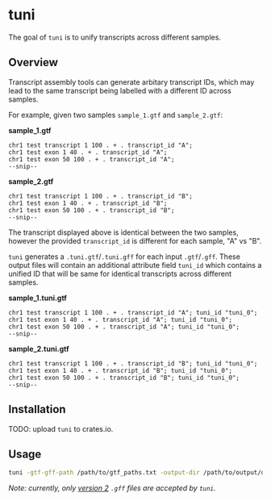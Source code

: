 # tuni

The goal of `tuni` is to unify transcripts across different samples.

## Overview

Transcript assembly tools can generate arbitary transcript IDs, which may lead to the same transcript being labelled with a different ID across samples.

For example, given two samples `sample_1.gtf` and `sample_2.gtf`:

**sample_1.gtf**

```text
chr1 test transcript 1 100 . + . transcript_id "A"; 
chr1 test exon 1 40 . + . transcript_id "A"; 
chr1 test exon 50 100 . + . transcript_id "A";
--snip-- 
```

**sample_2.gtf**

```text
chr1 test transcript 1 100 . + . transcript_id "B"; 
chr1 test exon 1 40 . + . transcript_id "B"; 
chr1 test exon 50 100 . + . transcript_id "B";
--snip-- 
```

The transcript displayed above is identical between the two samples, however the provided `transcript_id` is different for each sample, "A" vs "B".

`tuni` generates a `.tuni.gtf`/`.tuni.gff` for each input `.gtf`/`.gff`. These output files will contain an additional attribute field `tuni_id` which contains a unified ID that will be same for identical transcripts across different samples.

**sample_1.tuni.gtf**

```text
chr1 test transcript 1 100 . + . transcript_id "A"; tuni_id "tuni_0";
chr1 test exon 1 40 . + . transcript_id "A"; tuni_id "tuni_0";
chr1 test exon 50 100 . + . transcript_id "A"; tuni_id "tuni_0";
--snip-- 
```

**sample_2.tuni.gtf**

```text
chr1 test transcript 1 100 . + . transcript_id "B"; tuni_id "tuni_0";
chr1 test exon 1 40 . + . transcript_id "B"; tuni_id "tuni_0";
chr1 test exon 50 100 . + . transcript_id "B"; tuni_id "tuni_0";
--snip-- 
```

## Installation

TODO: upload `tuni` to crates.io.

## Usage

```bash
tuni -gtf-gff-path /path/to/gtf_paths.txt -output-dir /path/to/output/directory/
```

*Note: currently, only [version 2](https://www.ensembl.org/info/website/upload/gff.html) `.gff` files are accepted by `tuni`.*
